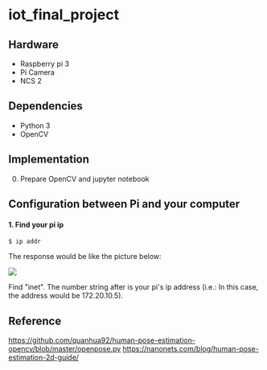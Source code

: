 # iot_final_project

## Hardware
* Raspberry pi 3
* Pi Camera
* NCS 2

## Dependencies
* Python 3
* OpenCV

## Implementation
0. Prepare OpenCV and jupyter notebook

## Configuration between Pi and your computer
#### 1. Find your pi ip
```
$ ip addr
```
The response would be like the picture below:

![](https://github.com/yww1327/iot_final_project/blob/main/README_pic/ip_addr.PNG)

Find "inet". The number string after is your pi's ip address (i.e.: In this case, the address would be 172.20.10.5).


## Reference
https://github.com/quanhua92/human-pose-estimation-opencv/blob/master/openpose.py
https://nanonets.com/blog/human-pose-estimation-2d-guide/
